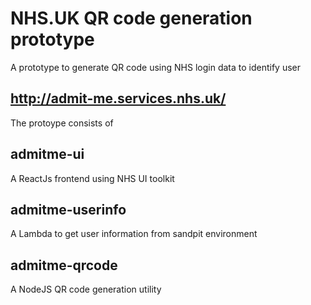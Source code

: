# NHS.UK QR code generation prototype

A prototype to generate QR code using NHS login data to identify user

## http://admit-me.services.nhs.uk/

The protoype consists of 

## admitme-ui 

A ReactJs frontend using NHS UI toolkit

## admitme-userinfo

A Lambda to get user information from sandpit environment

## admitme-qrcode

A NodeJS QR code generation utility
